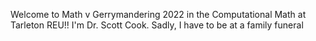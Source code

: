 Welcome to Math v Gerrymandering 2022 in the Computational Math at Tarleton REU!!  I'm Dr. Scott Cook.  Sadly, I have to be at a family funeral 
